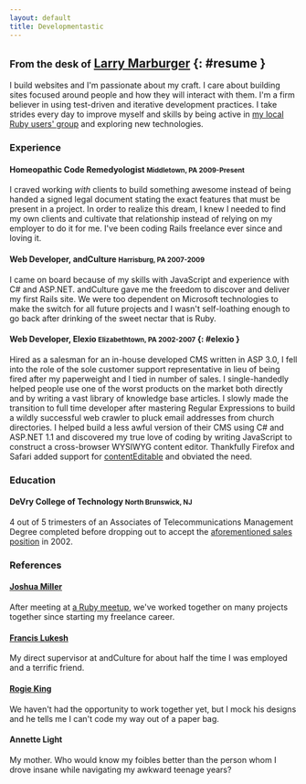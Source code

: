 ```yaml
---
layout: default
title: Developmentastic
---
```

## <small>From the desk of</small> [Larry Marburger](mailto:larry@marburger.cc) {: #resume }

I build websites and I'm passionate about my craft. I care about building sites
focused around people and how they will interact with them. I'm a firm believer
in using test-driven and iterative development practices. I take strides every
day to improve myself and skills by being active in
[my local Ruby users' group][ruby_group] and exploring new technologies.


### Experience

#### Homeopathic Code Remedyologist <small>Middletown, PA 2009-Present</small>
I craved working _with_ clients to build something awesome instead of being
handed a signed legal document stating the exact features that must be present
in a project. In order to realize this dream, I knew I needed to find my own
clients and cultivate that relationship instead of relying on my employer to do
it for me. I've been coding Rails freelance ever since and loving it.

#### Web Developer, andCulture <small>Harrisburg, PA 2007-2009</small>
I came on board because of my skills with JavaScript and experience with C# and
ASP.NET. andCulture gave me the freedom to discover and deliver my first Rails
site. We were too dependent on Microsoft technologies to make the switch for all
future projects and I wasn't self-loathing enough to go back after drinking of
the sweet nectar that is Ruby.

#### Web Developer, Elexio <small>Elizabethtown, PA 2002-2007</small>  {: #elexio }
Hired as a salesman for an in-house developed CMS written in ASP 3.0, I fell
into the role of the sole customer support representative in lieu of being fired
after my paperweight and I tied in number of sales. I single-handedly helped
people use one of the worst products on the market both directly and by writing
a vast library of knowledge base articles. I slowly made the transition to full
time developer after mastering Regular Expressions to build a wildly successful
web crawler to pluck email addresses from church directories. I helped build a
less awful version of their CMS using C# and ASP.NET 1.1 and discovered my true
love of coding by writing JavaScript to construct a cross-browser WYSIWYG
content editor. Thankfully Firefox and Safari added support for
[contentEditable] and obviated the need.


### Education

#### DeVry College of Technology <small>North Brunswick, NJ</small>
4 out of 5 trimesters of an Associates of Telecommunications Management Degree
completed before dropping out to accept the
[aforementioned sales position][elexio] in 2002.


### References

#### [Joshua Miller][josh]
After meeting at [a Ruby meetup][ruby_group], we've worked together on many
projects together since starting my freelance career.

#### [Francis Lukesh][fran]
My direct supervisor at andCulture for about half the time I was employed and a
terrific friend.

#### [Rogie King][rogie]
We haven't had the opportunity to work together yet, but I mock his designs and
he tells me I can't code my way out of a paper bag.

#### Annette Light
My mother. Who would know my foibles better than the person whom I drove insane
while navigating my awkward teenage years?



[ruby_group]: http://ruby.meetup.com/102
[contentEditable]: http://developer.mozilla.org/en/DOM/element.contentEditable
[elexio]: #elexio
[josh]: http://joshinharrisburg.com/
[fran]: http://lukesh.com
[rogie]: http://www.komodomedia.com/
